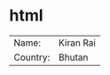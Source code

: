 # html
<html>
  <head>
    <title>muself</title>
    <body>
      <center>
      <table border="0">
        <tr>
          <td>Name:</td><td> Kiran Rai</td>
        </tr>  
        <tr>
          <td>Country:</td><td>Bhutan</td>
        </tr>
      </center>
    </body>
  </head>
</html>
